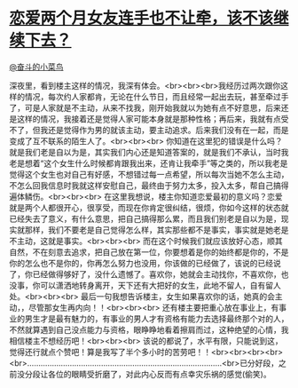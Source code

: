 
#  [恋爱两个月女友连手也不让牵，该不该继续下去？](https://zhihu.com/questions/35679513)



[@奋斗的小菜鸟](https://zhihu.com/people/306aae1f260e86166b166dca91a586f1)

深夜里，看到楼主这样的情况，我深有体会。&lt;br&gt;&lt;br&gt;&lt;br&gt;我经历过两次跟你这样的情况，每次约人家都肯，无论在什么节日，而且经常一起出去玩，甚至牵过手了，可是人家就是不主动，从来不找我，刚开始我就以为她有点不好意思，后来还是这样的情况，我接着还是觉得人家可能本身就是那种性格；再后来，我就有点受不了，但我还是觉得作为男的就该主动，要主动追求。后来我们没有在一起，而是变成了互不联系的陌生人了。&lt;br&gt;&lt;br&gt;&lt;br&gt; 你知道在这里犯的错误是什么吗？就是我们老是自以为是，其实我们内心还是知道答案的，就是我们不承认，当时我老是想着“这个女生什么时候都肯跟我出来，还肯让我牵手”等之类的，所以我老是觉得这个女生也对自己有好感，不想错过每一点希望，所以每次当她不怎么主动，不怎么回我信息时我就这样安慰自己，最终由于努力太多，投入太多，帮自己搞得遍体鳞伤。&lt;br&gt;&lt;br&gt;&lt;br&gt; 在这里我想说，楼主你知道恋爱最初的意义吗？恋爱就是两个人都很开心，很享受，而现在你肯定很纠结，很烦，你如今这样的状态就已经失去了意义，有什么意思，把自己搞得那么累，而且我们别老是自以为是，现实就那样，我们不要老是自己觉得怎么样，其实那些都不是事实，事实就是她老是不主动，这就是事实。&lt;br&gt;&lt;br&gt;&lt;br&gt; 而在这个时候我们就应该放好心态，顺其自然，不在刻意去追求，把自己放在第一位，你要想着是你的始终都是你的，不是你的怎么也不是你的，你再怎么努力也没用，你该做的已经做了，该说的已经说了，你已经做得够好了，没什么遗憾了。喜欢你，她就会主动找你，不喜欢你，也没事，你可以潇洒地转身离开，天下还有大把好的女生，此地不留人，自有留人处。&lt;br&gt;&lt;br&gt;&lt;br&gt; 最后一句我想告诉楼主，女生如果喜欢你的话，她真的会主动，，尽管那女生再内向！！&lt;br&gt;&lt;br&gt;&lt;br&gt; 还有楼主要把重心放在事业上，有事业的男生才是最有魅力的，有事业的男人才有资格有能力去选择最终那个对的人，不然就算遇到自己没点能力与资格，眼睁睁地看着擦肩而过，这种绝望的心情，我相信楼主不想经历吧！&lt;br&gt;&lt;br&gt;&lt;br&gt; 该说的都说了，水平有限，只能说到这，觉得还行就点个赞吧！算是我写了半个多小时的苦劳吧！！&lt;br&gt;&lt;br&gt;&lt;br&gt;&lt;br&gt;&lt;br&gt;……………………………………………………………………………&lt;br&gt;已分好段，之前没分段让各位的眼睛受折磨了，对此内心反而有点幸灾乐祸的感觉(偷笑)。